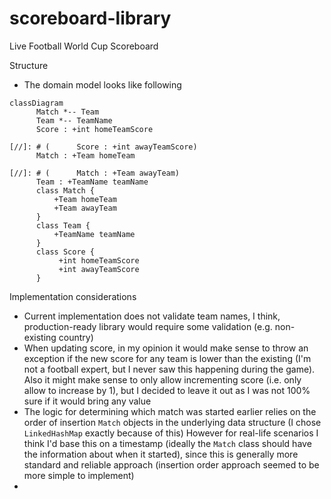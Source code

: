 # scoreboard-library
Live Football World Cup Scoreboard

Structure
* The domain model looks like following
```mermaid
classDiagram
      Match *-- Team
      Team *-- TeamName
      Score : +int homeTeamScore

[//]: # (      Score : +int awayTeamScore)
      Match : +Team homeTeam

[//]: # (      Match : +Team awayTeam)
      Team : +TeamName teamName
      class Match {
          +Team homeTeam
          +Team awayTeam
      }
      class Team {
          +TeamName teamName
      }
      class Score {
           +int homeTeamScore
           +int awayTeamScore
      }
```

Implementation considerations
* Current implementation does not validate team names, I think, production-ready library would require some validation (e.g. non-existing country)
* When updating score, in my opinion it would make sense to throw an exception if the new score for any team is lower than the existing (I'm not a football expert, but I never saw this happening during the game). 
Also it might make sense to only allow incrementing score (i.e. only allow to increase by 1), but I decided to leave it out as I was not 100% sure if it would bring any value
* The logic for determining which match was started earlier relies on the order of insertion `Match` objects in the underlying data structure (I chose `LinkedHashMap` exactly because of this)
However for real-life scenarios I think I'd base this on a timestamp (ideally the `Match` class should have the information about when it started), since this is generally more standard and reliable approach (insertion order approach seemed to be more simple to implement)
* 